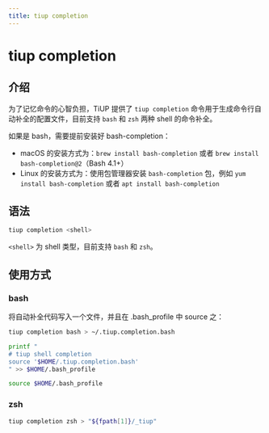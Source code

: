 ```yaml
---
title: tiup completion
---
```


# tiup completion

## 介绍

为了记忆命令的心智负担，TiUP 提供了 `tiup completion` 命令用于生成命令行自动补全的配置文件，目前支持 `bash` 和 `zsh` 两种 shell 的命令补全。

如果是 bash，需要提前安装好 bash-completion：

- macOS 的安装方式为：`brew install bash-completion` 或者 `brew install bash-completion@2`（Bash 4.1+）
- Linux 的安装方式为：使用包管理器安装 `bash-completion` 包，例如 `yum install bash-completion` 或者 `apt install bash-completion`

## 语法

```sh
tiup completion <shell>
```

`<shell>` 为 shell 类型，目前支持 `bash` 和 `zsh`。

## 使用方式

### bash

将自动补全代码写入一个文件，并且在 .bash_profile 中 source 之：

```sh
tiup completion bash > ~/.tiup.completion.bash

printf "
# tiup shell completion
source '$HOME/.tiup.completion.bash'
" >> $HOME/.bash_profile

source $HOME/.bash_profile
```

### zsh

```sh
tiup completion zsh > "${fpath[1]}/_tiup"
```